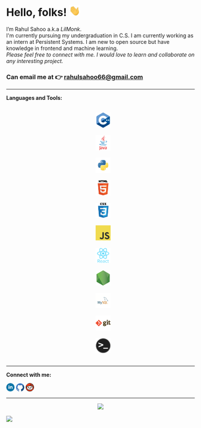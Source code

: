# Hello, folks! <img src="gifs/wave.gif" width="30px">

<!-- Import Fonts -->
<link rel="preconnect" href="https://fonts.gstatic.com">
<link href="https://fonts.googleapis.com/css2?family=Source+Sans+Pro:wght@600&display=swap" rel="stylesheet">  
<p style="font-family: 'Source Sans Pro', sans-serif; font-size:16px">

<!-- Introduction -->

I’m Rahul Sahoo a.k.a <i>LilMonk</i>.
</br>
I'm currently pursuing my undergraduation in C.S. I am currently working as an intern at Persistent Systems. I am new to open source but have knowledge in frontend and machine learning.
</br>
_Please feel free to connect with me. I would love to learn and collaborate on any interesting project._

</p>

<!-- Email -->

### Can email me at 👉 [rahulsahoo66@gmail.com][email]

---

<!-- Languages and Tools used -->

**Languages and Tools:**

<p align="center">

  <div align="center">

  <!-- C
   -->
  <!-- <code>
  <img height="40" src="https://raw.githubusercontent.com/github/explore/80688e429a7d4ef2fca1e82350fe8e3517d3494d/topics/c/c.png">
  </code> -->

  <!-- C++  -->
  <code>
  <img height="40" src="https://raw.githubusercontent.com/github/explore/80688e429a7d4ef2fca1e82350fe8e3517d3494d/topics/cpp/cpp.png">
  </code>

  <!-- Java -->
  <code>
  <img height="40" src="https://raw.githubusercontent.com/devicons/devicon/master/icons/java/java-original-wordmark.svg">
  </code>

  <!-- Python -->
  <code>
  <img height="40" src="https://raw.githubusercontent.com/github/explore/80688e429a7d4ef2fca1e82350fe8e3517d3494d/topics/python/python.png">
  </code>

  <!-- HTML -->
  <code>
  <img height="40" src="https://raw.githubusercontent.com/github/explore/80688e429a7d4ef2fca1e82350fe8e3517d3494d/topics/html/html.png">
  </code>

  <!-- CSS -->
  <code>
  <img height="40" src="https://raw.githubusercontent.com/github/explore/80688e429a7d4ef2fca1e82350fe8e3517d3494d/topics/css/css.png">
  </code>

  <!-- Bootstrap -->
  <!-- <code>
  <img height="40" src="https://raw.githubusercontent.com/github/explore/80688e429a7d4ef2fca1e82350fe8e3517d3494d/topics/bootstrap/bootstrap.png">
  </code> -->

  <!-- Javascript -->
  <code>
  <img height="40" src="https://raw.githubusercontent.com/github/explore/80688e429a7d4ef2fca1e82350fe8e3517d3494d/topics/javascript/javascript.png">
  </code> 
  
  <!-- ReactJS -->
  <code>
  <img height="40" src="https://raw.githubusercontent.com/devicons/devicon/master/icons/react/react-original-wordmark.svg">
  </code> 
  
  <!-- NodeJS -->
  <code>
  <img height="40" src="https://raw.githubusercontent.com/github/explore/80688e429a7d4ef2fca1e82350fe8e3517d3494d/topics/nodejs/nodejs.png">
  </code> 
  
  <!-- MongoDB -->
  <!-- <code>
  <img height="40" src="https://raw.githubusercontent.com/github/explore/80688e429a7d4ef2fca1e82350fe8e3517d3494d/topics/mongodb/mongodb.png">
  </code>  -->
  
  <!-- MYSQL -->
  <code>
  <img height="40" src="https://raw.githubusercontent.com/github/explore/80688e429a7d4ef2fca1e82350fe8e3517d3494d/topics/mysql/mysql.png">
  </code> 
  
  <!-- GIT -->
  <code>
  <img height="40" src="https://raw.githubusercontent.com/github/explore/80688e429a7d4ef2fca1e82350fe8e3517d3494d/topics/git/git.png">
  </code>

  <!-- Terminal -->
  <code>
  <img height="40" src="https://raw.githubusercontent.com/github/explore/80688e429a7d4ef2fca1e82350fe8e3517d3494d/topics/terminal/terminal.png">
  </code>

  </div>
  </p>

---

<!-- Social links -->

**Connect with me:**

[<img width="22px" src="images/social/linkedin.png">][linkedin]
[<img width="22px" src="images/social/github.png">][github]
[<img width="22px" src="images/social/reddit.png">][reddit]

---

<p align="center">
<img src="https://github-readme-stats.vercel.app/api?username=LilMonk&&show_icons=true&title_color=ffffff&icon_color=bb2acf&text_color=daf7dc&bg_color=151515" />
</p>

<!-- Visit Count -->

<!-- ![](https://visitor-badge.glitch.me/badge?page_id=LilMonk.LilMonk) -->

![](http://estruyf-github.azurewebsites.net/api/VisitorHit?user=LilMonk&repo=LilMonk&countColorcountColor&countColor=%237B1E7A)

<!-- Definitions for links -->

[linkedin]: https://www.linkedin.com/in/rahulkumar-sahoo/
[github]: https://github.com/LilMonk
[reddit]: https://www.reddit.com/user/LilMonkOp
[email]: rahulsahoo66@gmail.com "Email Id"

<!-- Rough work -->

<!--
- 👋 Hi, I’m Rahul Sahoo a.k.a @LilMonk
- 👀 I’m interested in ...
- 🌱 I’m currently learning ...
- 💞️ I’m looking to collaborate on ...
- 📫 How to reach me ...
-->
